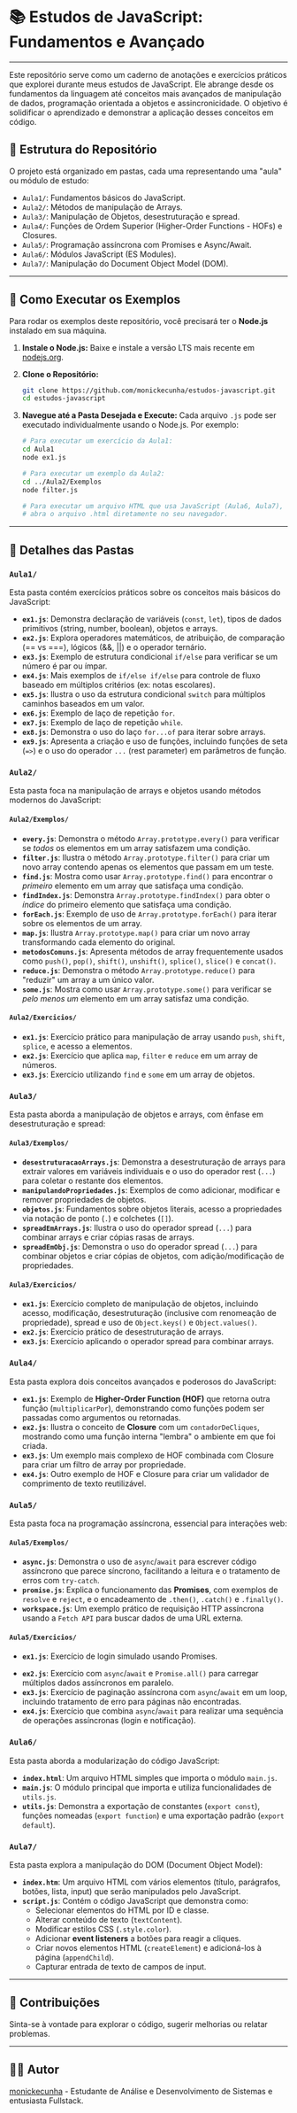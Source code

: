 # 📚 Estudos de JavaScript: Fundamentos e Avançado

---

Este repositório serve como um caderno de anotações e exercícios práticos que explorei durante meus estudos de JavaScript. Ele abrange desde os fundamentos da linguagem até conceitos mais avançados de manipulação de dados, programação orientada a objetos e assincronicidade. O objetivo é solidificar o aprendizado e demonstrar a aplicação desses conceitos em código.

## 📁 Estrutura do Repositório

O projeto está organizado em pastas, cada uma representando uma "aula" ou módulo de estudo:

- `Aula1/`: Fundamentos básicos do JavaScript.
- `Aula2/`: Métodos de manipulação de Arrays.
- `Aula3/`: Manipulação de Objetos, desestruturação e spread.
- `Aula4/`: Funções de Ordem Superior (Higher-Order Functions - HOFs) e Closures.
- `Aula5/`: Programação assíncrona com Promises e Async/Await.
- `Aula6/`: Módulos JavaScript (ES Modules).
- `Aula7/`: Manipulação do Document Object Model (DOM).

---

## 🚀 Como Executar os Exemplos

Para rodar os exemplos deste repositório, você precisará ter o **Node.js** instalado em sua máquina.

1.  **Instale o Node.js:** Baixe e instale a versão LTS mais recente em [nodejs.org](https://nodejs.org/).

2.  **Clone o Repositório:**

    ```bash
    git clone https://github.com/monickecunha/estudos-javascript.git
    cd estudos-javascript
    ```

3.  **Navegue até a Pasta Desejada e Execute:**
    Cada arquivo `.js` pode ser executado individualmente usando o Node.js. Por exemplo:

    ```bash
    # Para executar um exercício da Aula1:
    cd Aula1
    node ex1.js

    # Para executar um exemplo da Aula2:
    cd ../Aula2/Exemplos
    node filter.js

    # Para executar um arquivo HTML que usa JavaScript (Aula6, Aula7),
    # abra o arquivo .html diretamente no seu navegador.
    ```

---

## 📝 Detalhes das Pastas

### `Aula1/`

Esta pasta contém exercícios práticos sobre os conceitos mais básicos do JavaScript:

- **`ex1.js`**: Demonstra declaração de variáveis (`const`, `let`), tipos de dados primitivos (string, number, boolean), objetos e arrays.
- **`ex2.js`**: Explora operadores matemáticos, de atribuição, de comparação (== vs ===), lógicos (&&, ||) e o operador ternário.
- **`ex3.js`**: Exemplo de estrutura condicional `if/else` para verificar se um número é par ou ímpar.
- **`ex4.js`**: Mais exemplos de `if/else if/else` para controle de fluxo baseado em múltiplos critérios (ex: notas escolares).
- **`ex5.js`**: Ilustra o uso da estrutura condicional `switch` para múltiplos caminhos baseados em um valor.
- **`ex6.js`**: Exemplo de laço de repetição `for`.
- **`ex7.js`**: Exemplo de laço de repetição `while`.
- **`ex8.js`**: Demonstra o uso do laço `for...of` para iterar sobre arrays.
- **`ex9.js`**: Apresenta a criação e uso de funções, incluindo funções de seta (`=>`) e o uso do operador `...` (rest parameter) em parâmetros de função.

### `Aula2/`

Esta pasta foca na manipulação de arrays e objetos usando métodos modernos do JavaScript:

#### `Aula2/Exemplos/`

- **`every.js`**: Demonstra o método `Array.prototype.every()` para verificar se _todos_ os elementos em um array satisfazem uma condição.
- **`filter.js`**: Ilustra o método `Array.prototype.filter()` para criar um novo array contendo apenas os elementos que passam em um teste.
- **`find.js`**: Mostra como usar `Array.prototype.find()` para encontrar o _primeiro_ elemento em um array que satisfaça uma condição.
- **`findIndex.js`**: Demonstra `Array.prototype.findIndex()` para obter o _índice_ do primeiro elemento que satisfaça uma condição.
- **`forEach.js`**: Exemplo de uso de `Array.prototype.forEach()` para iterar sobre os elementos de um array.
- **`map.js`**: Ilustra `Array.prototype.map()` para criar um novo array transformando cada elemento do original.
- **`metodosComuns.js`**: Apresenta métodos de array frequentemente usados como `push()`, `pop()`, `shift()`, `unshift()`, `splice()`, `slice()` e `concat()`.
- **`reduce.js`**: Demonstra o método `Array.prototype.reduce()` para "reduzir" um array a um único valor.
- **`some.js`**: Mostra como usar `Array.prototype.some()` para verificar se _pelo menos um_ elemento em um array satisfaz uma condição.

#### `Aula2/Exercicios/`

- **`ex1.js`**: Exercício prático para manipulação de array usando `push`, `shift`, `splice`, e acesso a elementos.
- **`ex2.js`**: Exercício que aplica `map`, `filter` e `reduce` em um array de números.
- **`ex3.js`**: Exercício utilizando `find` e `some` em um array de objetos.

### `Aula3/`

Esta pasta aborda a manipulação de objetos e arrays, com ênfase em desestruturação e spread:

#### `Aula3/Exemplos/`

- **`desestruturacaoArrays.js`**: Demonstra a desestruturação de arrays para extrair valores em variáveis individuais e o uso do operador rest (`...`) para coletar o restante dos elementos.
- **`manipulandoPropriedades.js`**: Exemplos de como adicionar, modificar e remover propriedades de objetos.
- **`objetos.js`**: Fundamentos sobre objetos literais, acesso a propriedades via notação de ponto (`.`) e colchetes (`[]`).
- **`spreadEmArrays.js`**: Ilustra o uso do operador spread (`...`) para combinar arrays e criar cópias rasas de arrays.
- **`spreadEmObj.js`**: Demonstra o uso do operador spread (`...`) para combinar objetos e criar cópias de objetos, com adição/modificação de propriedades.

#### `Aula3/Exercicios/`

- **`ex1.js`**: Exercício completo de manipulação de objetos, incluindo acesso, modificação, desestruturação (inclusive com renomeação de propriedade), spread e uso de `Object.keys()` e `Object.values()`.
- **`ex2.js`**: Exercício prático de desestruturação de arrays.
- **`ex3.js`**: Exercício aplicando o operador spread para combinar arrays.

### `Aula4/`

Esta pasta explora dois conceitos avançados e poderosos do JavaScript:

- **`ex1.js`**: Exemplo de **Higher-Order Function (HOF)** que retorna outra função (`multiplicarPor`), demonstrando como funções podem ser passadas como argumentos ou retornadas.
- **`ex2.js`**: Ilustra o conceito de **Closure** com um `contadorDeCliques`, mostrando como uma função interna "lembra" o ambiente em que foi criada.
- **`ex3.js`**: Um exemplo mais complexo de HOF combinada com Closure para criar um filtro de array por propriedade.
- **`ex4.js`**: Outro exemplo de HOF e Closure para criar um validador de comprimento de texto reutilizável.

### `Aula5/`

Esta pasta foca na programação assíncrona, essencial para interações web:

#### `Aula5/Exemplos/`

- **`async.js`**: Demonstra o uso de `async`/`await` para escrever código assíncrono que parece síncrono, facilitando a leitura e o tratamento de erros com `try-catch`.
- **`promise.js`**: Explica o funcionamento das **Promises**, com exemplos de `resolve` e `reject`, e o encadeamento de `.then()`, `.catch()` e `.finally()`.
- **`workspace.js`**: Um exemplo prático de requisição HTTP assíncrona usando a `Fetch API` para buscar dados de uma URL externa.

#### `Aula5/Exercicios/`

- **`ex1.js`**: Exercício de login simulado usando Promises.

* **`ex2.js`**: Exercício com `async`/`await` e `Promise.all()` para carregar múltiplos dados assíncronos em paralelo.
* **`ex3.js`**: Exercício de paginação assíncrona com `async`/`await` em um loop, incluindo tratamento de erro para páginas não encontradas.
* **`ex4.js`**: Exercício que combina `async`/`await` para realizar uma sequência de operações assíncronas (login e notificação).

### `Aula6/`

Esta pasta aborda a modularização do código JavaScript:

- **`index.html`**: Um arquivo HTML simples que importa o módulo `main.js`.
- **`main.js`**: O módulo principal que importa e utiliza funcionalidades de `utils.js`.
- **`utils.js`**: Demonstra a exportação de constantes (`export const`), funções nomeadas (`export function`) e uma exportação padrão (`export default`).

### `Aula7/`

Esta pasta explora a manipulação do DOM (Document Object Model):

- **`index.htm`**: Um arquivo HTML com vários elementos (título, parágrafos, botões, lista, input) que serão manipulados pelo JavaScript.
- **`script.js`**: Contém o código JavaScript que demonstra como:
  - Selecionar elementos do HTML por ID e classe.
  - Alterar conteúdo de texto (`textContent`).
  - Modificar estilos CSS (`.style.color`).
  - Adicionar **event listeners** a botões para reagir a cliques.
  - Criar novos elementos HTML (`createElement`) e adicioná-los à página (`appendChild`).
  - Capturar entrada de texto de campos de input.

---

## 🤝 Contribuições

Sinta-se à vontade para explorar o código, sugerir melhorias ou relatar problemas.

---

## 👨‍💻 Autor

[monickecunha](https://github.com/monickecunha) - Estudante de Análise e Desenvolvimento de Sistemas e entusiasta Fullstack.
